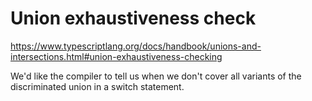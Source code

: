 # Union exhaustiveness check

https://www.typescriptlang.org/docs/handbook/unions-and-intersections.html#union-exhaustiveness-checking

We'd like the compiler to tell us when we don't cover all variants of the discriminated union in a switch statement.
